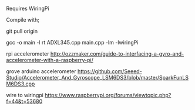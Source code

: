

Requires WiringPi

Compile with;

git pull origin

gcc -o main -l rt ADXL345.cpp main.cpp -lm -lwiringPi

rpi accelerometer
http://ozzmaker.com/guide-to-interfacing-a-gyro-and-accelerometer-with-a-raspberry-pi/

grove arduino accelerometer
https://github.com/Seeed-Studio/Accelerometer_And_Gyroscope_LSM6DS3/blob/master/SparkFunLSM6DS3.cpp

wire to wiringpi
https://www.raspberrypi.org/forums/viewtopic.php?f=44&t=53680


